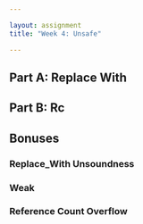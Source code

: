 ```yaml
---

layout: assignment
title: "Week 4: Unsafe"

---
```


## Part A: Replace With

## Part B: Rc

## Bonuses

### Replace_With Unsoundness

### Weak<T>

### Reference Count Overflow

